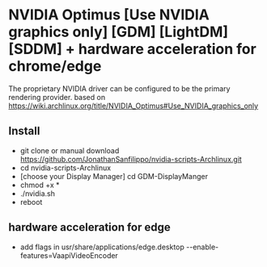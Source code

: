 # NVIDIA Optimus [Use NVIDIA graphics only] [GDM] [LightDM] [SDDM] + hardware acceleration for chrome/edge
The proprietary NVIDIA driver can be configured to be the primary rendering provider. 
based on https://wiki.archlinux.org/title/NVIDIA_Optimus#Use_NVIDIA_graphics_only

## Install

- git clone or manual download https://github.com/JonathanSanfilippo/nvidia-scripts-Archlinux.git
- cd nvidia-scripts-Archlinux
- [choose your Display Manager] cd GDM-DisplayManger
- chmod +x *
- ./nvidia.sh
- reboot

## hardware acceleration for edge 
- add flags in usr/share/applications/edge.desktop --enable-features=VaapiVideoEncoder 

